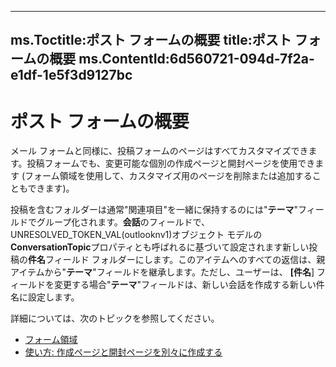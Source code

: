 

---
ms.Toctitle:ポスト フォームの概要
title:ポスト フォームの概要
ms.ContentId:6d560721-094d-7f2a-e1df-1e5f3d9127bc
---
# ポスト フォームの概要




メール フォームと同様に、投稿フォームのページはすべてカスタマイズできます。投稿フォームでも、変更可能な個別の作成ページと開封ページを使用できます (フォーム領域を使用して、カスタマイズ用のページを削除または追加することもできます)。



投稿を含むフォルダーは通常"関連項目"を一緒に保持するのには"**テーマ**"フィールドでグループ化されます。**会話**のフィールドで、 UNRESOLVED_TOKEN_VAL(outlooknv1)オブジェクト モデルの**ConversationTopic**プロパティとも呼ばれるに基づいて設定されます新しい投稿の**件名**フィールド フォルダーにします。このアイテムへのすべての返信は、親アイテムから"**テーマ**"フィールドを継承します。ただし、ユーザーは、 **[件名**] フィールドを変更する場合"**テーマ**"フィールドは、新しい会話を作成する新しい件名に設定します。



詳細については、次のトピックを参照してください。

- [フォーム領域](66e80f83-60db-e3b1-47e9-097f855f6512.md)
- [使い方: 作成ページと開封ページを別々に作成する](6c533327-ce16-169c-6c6a-dd6cecb0e3fb.md)



